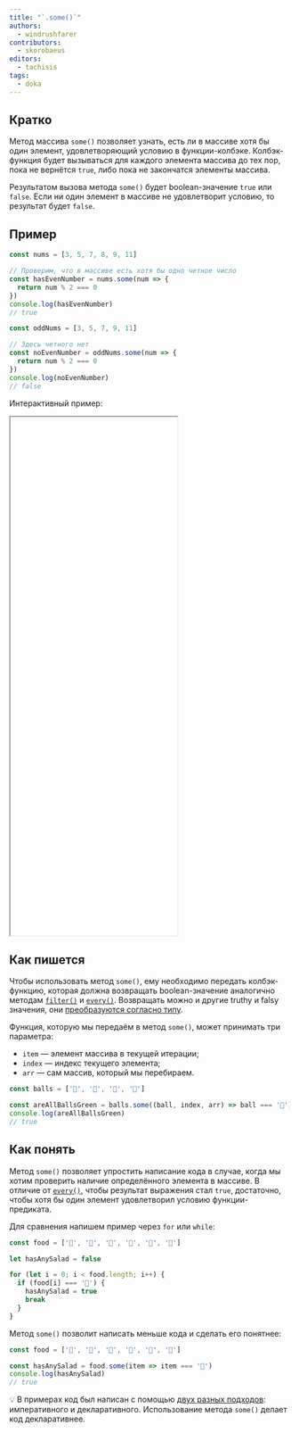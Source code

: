 ```yaml
---
title: "`.some()`"
authors:
  - windrushfarer
contributors:
  - skorobaeus
editors:
  - tachisis
tags:
  - doka
---
```


## Кратко

Метод массива `some()` позволяет узнать, есть ли в массиве хотя бы один элемент, удовлетворяющий условию в функции-колбэке. Колбэк-функция будет вызываться для каждого элемента массива до тех пор, пока не вернётся `true`, либо пока не закончатся элементы массива.

Результатом вызова метода `some()` будет boolean-значение `true` или `false`. Если ни один элемент в массиве не удовлетворит условию, то результат будет `false`.

## Пример

```js
const nums = [3, 5, 7, 8, 9, 11]

// Проверим, что в массиве есть хотя бы одно четное число
const hasEvenNumber = nums.some(num => {
  return num % 2 === 0
})
console.log(hasEvenNumber)
// true

const oddNums = [3, 5, 7, 9, 11]

// Здесь четного нет
const noEvenNumber = oddNums.some(num => {
  return num % 2 === 0
})
console.log(noEvenNumber)
// false
```

Интерактивный пример:

<iframe title="Используем some для проверки массива — Array.some — Дока" src="demos/index/" height="930"></iframe>

## Как пишется

Чтобы использовать метод `some()`, ему необходимо передать колбэк-функцию, которая должна возвращать boolean-значение аналогично методам [`filter()`](/js/array-filter/) и [`every()`](/js/array-every/). Возвращать можно и другие truthy и falsy значения, они [преобразуются согласно типу](/js/typecasting/).

Функция, которую мы передаём в метод `some()`, может принимать три параметра:

- `item` — элемент массива в текущей итерации;
- `index` — индекс текущего элемента;
- `arr` — сам массив, который мы перебираем.

```js
const balls = ['🎾', '🏈', '🎾', '🎾']

const areAllBallsGreen = balls.some((ball, index, arr) => ball === '🏈')
console.log(areAllBallsGreen)
// true
```

## Как понять

Метод `some()` позволяет упростить написание кода в случае, когда мы хотим проверить наличие определённого элемента в массиве. В отличие от [`every()`](/js/array-every/), чтобы результат выражения стал `true`, достаточно, чтобы хотя бы один элемент удовлетворил условию функции-предиката.

Для сравнения напишем пример через `for` или `while`:

```js
const food = ['🍗', '🍖', '🥓', '🥬', '🥩', '🍔']

let hasAnySalad = false

for (let i = 0; i < food.length; i++) {
  if (food[i] === '🥬') {
    hasAnySalad = true
    break
  }
}
```

Метод `some()` позволит написать меньше кода и сделать его понятнее:

```js
const food = ['🍗', '🍖', '🥓', '🥬', '🥩', '🍔']

const hasAnySalad = food.some(item => item === '🥬')
console.log(hasAnySalad)
// true
```

<aside>

💡 В примерах код был написан с помощью [двух разных подходов](/js/programming-paradigms/): императивного и декларативного. Использование метода `some()` делает код декларативнее.

</aside>
